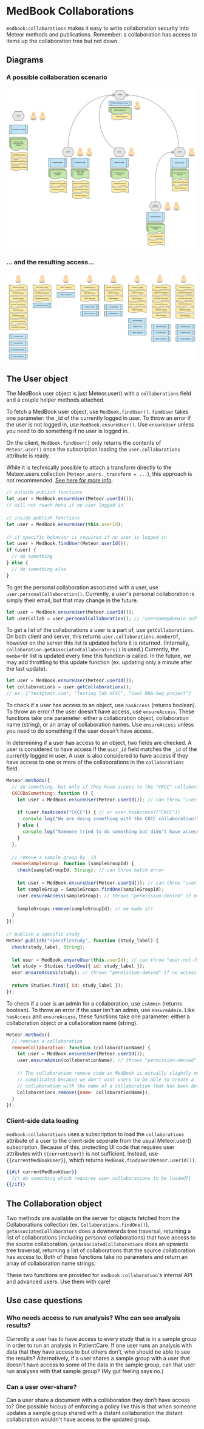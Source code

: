# MedBook Collaborations

`medbook:collaborations` makes it easy to write collaboration security into Meteor methods and publications. Remember: a collaboration has access to items up the collaboration tree but not down.

## Diagrams

### A possible collaboration scenario

![Collaboration scenario](/docs/collaboration_scenario.png?raw=true "Optional Title")

### ... and the resulting access...

![Collaboration scenario resulting access](/docs/collaboration_scenario_resulting_accesss.png?raw=true "Optional Title")

## The User object

The MedBook user object is just Meteor.user() with a `collaborations` field and a couple helper methods attached.

To fetch a MedBook user object, use `MedBook.findUser()`. `findUser` takes one parameter: the _id of the currently logged in user. To throw an error if the user is not logged in, use `MedBook.ensureUser()`. Use `ensureUser` unless you need to do something if no user is logged in.

On the client, `MedBook.findUser()` only returns the contents of `Meteor.user()` once the subscription loading the `user.collaborations` attribute is ready.

While it is technically possible to attach a transform directly to the Meteor.users collection (`Meteor.users._transform = ...`), this approach is not recommended. [See here for more info](https://github.com/meteor/meteor/issues/810#issuecomment-15069258).

```js
// outside publish functions
let user = MedBook.ensureUser(Meteor.userId());
// will not reach here if no user logged in

// inside publish functions
let user = MedBook.ensureUser(this.userId);

// if specific behavior is required if no user is logged in
let user = MedBook.findUser(Meteor.userId());
if (user) {
  // do something
} else {
  // do something else
}
```

To get the personal collaboration associated with a user, use `user.personalCollaboration()`. Currently, a user's personal collaboration is simply their email, but that may change in the future.

```js
let user = MedBook.ensureUser(Meteor.userId());
let userCollab = user.personalCollaboration(); // "username@domain.suffix"
```

To get a list of the collaborations a user is a part of, use `getCollaborations`. On both client and server, this returns `user.collaborations.memberOf`, however on the server this list is updated before it is returned. (Internally, `collaboration.getAssociatedCollaborators()` is used.) Currently, the `memberOf` list is updated every time this function is called. In the future, we may add throttling to this update function (ex. updating only a minute after the last update).
```js
let user = MedBook.ensureUser(Meteor.userId());
let collaborations = user.getCollaborations();
// ex. ["test@test.com", "Testing lab UCSC", "Cool RNA-Seq project"]
```

To check if a user has access to an object, use `hasAccess` (returns boolean). To throw an error if the user doesn't have access, use `ensureAccess`. These functions take one parameter: either a collaboration object, collaboration name (string), or an array of collaboration names. Use `ensureAccess` unless you need to do something if the user doesn't have access.

In determining if a user has access to an object, two fields are checked. A user is considered to have access if the `user_id` field matches the `_id` of the currently logged in user. A user is also considered to have access if they have access to one or more of the collaborations in the `collaborations` field.

```js
Meteor.methods({
  // do something, but only if they have access to the "CKCC" collaboration
  CKCCDoSomething: function () {
    let user = MedBook.ensureUser(Meteor.userId()); // can throw "user-not-found"

    if (user.hasAccess("CKCC")) { // or user.hasAccess(["CKCC"])
      console.log("We are doing something with the CKCC collaboration!");
    } else {
      console.log("Someone tried to do something but didn't have access.");
    }
  },

  // remove a sample group by _id
  removeSampleGroup: function (sampleGroupId) {
    check(sampleGroupId, String); // can throw match error

    let user = MedBook.ensureUser(Meteor.userId()); // can throw "user-not-found"
    let sampleGroup = SampleGroups.findOne(sampleGroupId);
    user.ensureAccess(sampleGroup); // throws "permission-denied" if no access

    SampleGroups.remove(sampleGroupId); // we made it!
  }
});

// publish a specific study
Meteor.publish("specificStudy", function (study_label) {
  check(study_label, String);

  let user = MedBook.ensureUser(this.userId); // can throw "user-not-found"
  let study = Studies.findOne({ id: study_label });
  user.ensureAccess(study); // throws "permission-denied" if no access

  return Studies.find({ id: study_label });
});
```

To check if a user is an admin for a collaboration, use `isAdmin` (returns boolean). To throw an error if the user isn't an admin, use `ensureAdmin`. Like `hasAccess` and `ensureAccess`, these functions take one parameter: either a collaboration object or a collaboration name (string).

```js
Meteor.methods({
  // removes a collaboration
  removeCollaboration: function (collaborationName) {
    let user = MedBook.ensureUser(Meteor.userId());
    user.ensureAdmin(collaborationName); // throws "permission-denied"

    // The collaboration remove code in MedBook is actually slightly more
    // complicated because we don't want users to be able to create a
    // collaboration with the name of a collaboration that has been deleted.
    Collaborations.remove({name: collaborationName});
  }
});
```

### Client-side data loading

`medbook:collaborations` uses a subscription to load the `collaborations` attribute of a user to the client-side seperate from the usual Meteor.user() subscription. Because of this, protecting UI code that requires user attributes with `{{currentUser}}` is not sufficient. Instead, use `{{currentMedBookUser}}`, which returns `MedBook.findUser(Meteor.userId())`.

```handlebars
{{#if currentMedBookUser}}
  {{! do something which requires user.collaborations to be loaded}}
{{/if}}
```

## The Collaboration object

Two methods are available on the server for objects fetched from the Collaborations collection (ex. `Collaborations.findOne()`).  `getAssociatedCollaborators` does a downwards tree traversal, returning a list of collaborations (including personal collaborations) that have access to the source collaboration. `getAssociatedCollaborations` does an upwards tree traversal, returning a list of collaborations that the source collaboration has access to. Both of these functions take no parameters and return an array of collaboration name strings.

These two functions are provided for `medbook:collaboration`'s internal API and advanced users. Use them with care!

## Use case questions

### Who needs access to run analysis? Who can see analysis results?

Currently a user has to have access to every study that is in a sample group in order to run an analysis in PatientCare. If one user runs an analysis with data that they have access to but others don’t, who should be able to see the results? Alternatively, if a user shares a sample group with a user that doesn't have access to some of the data in the sample group, can that user run analyses with that sample group? (My gut feeling says no.)

### Can a user over-share?

Can a user share a document with a collaboration they don’t have access to? One possible hiccup of enforcing a policy like this is that when someone updates a sample group shared with a distant collaboration the distant collaboration wouldn't have access to the updated group.

